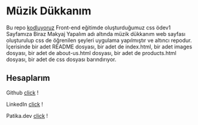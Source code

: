 # Müzik Dükkanım
Bu repo [kodluyoruz](https://kodluyoruz.org/) Front-end eğitimde oluşturduğumuz css ödev1 Sayfamıza Biraz Makyaj Yapalım adı altında müzik dükkanım web sayfası oluşturulup css de öğrenilen şeyleri uygulama yapılmıştır ve altıncı repodur. İçerisinde bir adet README dosyası, bir adet de index.html, bir adet images dosyası, bir adet de about-us.html dosyası, bir adet de products.html dosyası, bir adet de css dosyası barındırıyor.

## Hesaplarım 

Github [click](https://github.com/cetinyazici) !

LinkedIn [click](https://www.linkedin.com/in/cetinyazici/) !

Patika.dev [click](https://app.patika.dev/yazilimyazici) !